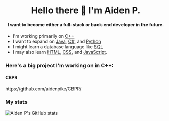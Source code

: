 <h1 align="center">Hello there 👋 I'm Aiden P.</h1>
<h4 align="center">I want to become either a full-stack or back-end developer in the future.</h4>

- I'm working primarily on [C++](https://en.wikipedia.org/wiki/C%2B%2B?scrlybrkr=dfed5093) 
- I want to expand on [Java](https://en.wikipedia.org/wiki/Java_(programming_language)), [C#](https://en.wikipedia.org/wiki/C_Sharp_(programming_language)), and [Python](https://en.wikipedia.org/wiki/Python_(programming_language))
- I might learn a database language like [SQL](https://en.wikipedia.org/wiki/SQL)
- I may also learn [HTML](https://en.wikipedia.org/wiki/HTML), [CSS](https://en.wikipedia.org/wiki/CSS), and [JavaScript](https://en.wikipedia.org/wiki/JavaScript).

<h3>Here's a big project I'm working on in C++:</h3>

<h4>CBPR</h4>
https://github.com/aidenpike/CBPR/

<h3>My stats</h3>

![Aiden P's GitHub stats](https://github-readme-stats.vercel.app/api?username=aidenpike&theme=radical)
